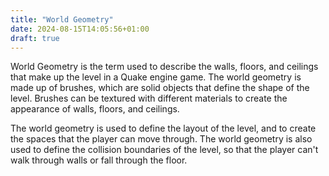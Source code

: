 ```yaml
---
title: "World Geometry"
date: 2024-08-15T14:05:56+01:00
draft: true
---
```


World Geometry is the term used to describe the walls, floors, and ceilings that make up the level in a Quake engine game. The world geometry is made up of brushes, which are solid objects that define the shape of the level. Brushes can be textured with different materials to create the appearance of walls, floors, and ceilings.

The world geometry is used to define the layout of the level, and to create the spaces that the player can move through. The world geometry is also used to define the collision boundaries of the level, so that the player can't walk through walls or fall through the floor.
